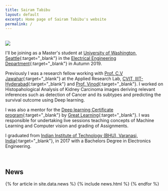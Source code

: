 ```yaml
---
title: Sairam Tabibu
layout: default
excerpt: Home page of Sairam Tabibu's website
permalink: /
---
```


<br/>

<img class="profile-picture" src="{{site.url}}{{site.baseurl}}/images/profile-picture/0.jpeg">


I'll be joining as a Master's student at [University of Washington, Seattle](https://www.washington.edu/){:target="_blank"} in the [Electrical Engineering Department](https://www.ece.uw.edu/){:target="_blank"} in Autumn 2019. 


Previously I was a research fellow working with [Prof. C.V Jawahar](https://faculty.iiit.ac.in/~jawahar/){:target="_blank"} at the Applied Research Lab, [CVIT, IIIT-Hyderabad](https://cvit.iiit.ac.in){:target="_blank"} and [Prof. Vinod](https://faculty.iiit.ac.in/~vinod.pk/){:target="_blank"}. I worked on Histopahological Analysis of Kidney Carcinoma images deriving relevant inferences such as detection of Cancer and its subtypes and predicting the survival outcome using Deep learning.


I was also a mentor for the [Deep learning Certificate program](https://www.greatlearning.in/deep-learning-certificate-program){:target="_blank"} by [Great Learning](https://www.greatlearning.in/){:target="_blank"}. I was responsible for undertaking live sessions teaching concepts of Machine Learning and Computer vision and grading of Assignments.


I graduated from [Indian Institute of Technology (BHU), Varanasi, India](http://www.iitbhu.ac.in/){:target="_blank"}, in 2017 with a Bachelors Degree in Electronics Engineering.

<br/>

## News

<table>
{% for article in site.data.news %}
<tr>
{% include news.html %}
</tr>
{% endfor %}
</table>


